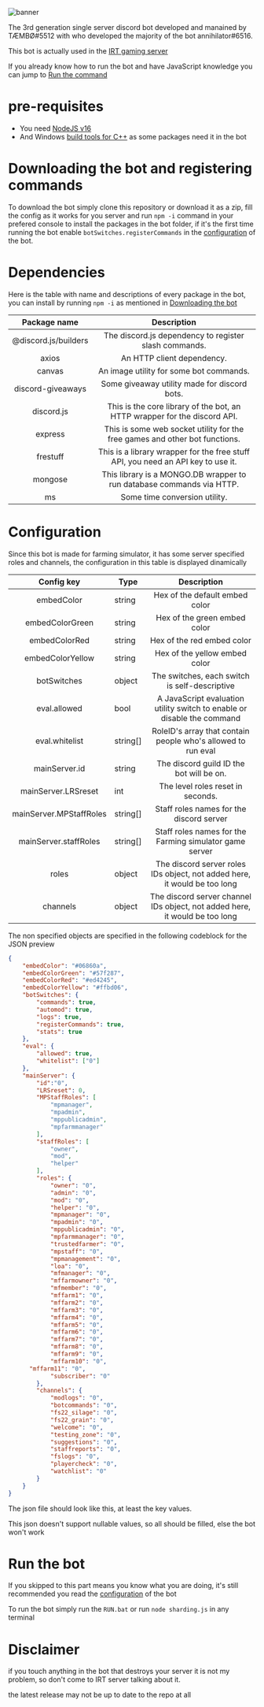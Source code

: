 
![banner](https://user-images.githubusercontent.com/79871802/181838778-7d08f0cd-7458-42b1-9ae1-f189e692acfd.png)

The 3rd generation single server discord bot developed and manained by TÆMBØ#5512 with who developed the majority of the bot annihilator#6516.

This bot is actually used in the [IRT gaming server](discord.gg/IRTGaming)

If you already know how to run the bot and have JavaScript knowledge you can jump to [Run the command](https://github.com/TAEMBO/IRTGaming-bot/main/README.md?plain=138)

# pre-requisites

- You need [NodeJS v16](https://nodejs.org/dist/v16.16.0/)
- And Windows [build tools for C++](https://www.google.com/url?sa=t&rct=j&q=&esrc=s&source=web&cd=&ved=2ahUKEwjfoK36gp_5AhUr5IUKHUSABBQQFnoECAQQAQ&url=https%3A%2F%2Fgo.microsoft.com%2Ffwlink%2F%3FLinkId%3D691126&usg=AOvVaw0geDw_h-TSCfzTMvYE2ZOw) as some packages need it in the bot

# Downloading the bot and registering commands

To download the bot simply clone this repository or download it as a zip, fill the config as it works for you server and run `npm -i` command in your prefered console to install the packages in the bot folder, if it's the first time running the bot enable `botSwitches.registerCommands` in the [configuration](https://github.com/TAEMBO/IRTGaming-bot/main/README.md?plain=35]) of the bot.

# Dependencies

Here is the table with name and descriptions of every package in the bot, you can install by running `npm -i` as mentioned in [Downloading the bot](https://github.com/TAEMBO/IRTGaming-bot/main/README.md?plain=15)

|     Package name     |                                    Description                                   |
|:--------------------:|:--------------------------------------------------------------------------------:|
| @discord.js/builders | The discord.js dependency to register slash commands.                            |
| axios                | An HTTP client dependency.                                                       |
| canvas               | An image utility for some bot commands.                                          |
| discord-giveaways    | Some giveaway utility made for discord bots.                                     |
| discord.js           | This is the core library of the bot, an HTTP wrapper for the discord API.        |
| express              | This is some web socket utility for the free games and other bot functions.      |
| frestuff             | This is a library wrapper for the free stuff API, you need an API key to use it. |
| mongose              | This library is a MONGO.DB wrapper to run database commands via HTTP.            |
| ms                   | Some time conversion utility.                                                    |

# Configuration

Since this bot is made for farming simulator, it has some server specified roles and channels, the configuration in this table is displayed dinamically

|        Config key       | Type     |                               Description                                  |
|:-----------------------:|----------|:--------------------------------------------------------------------------:|
| embedColor              | string   | Hex of the default embed color                                             |
| embedColorGreen         | string   | Hex of the green embed color                                               |
| embedColorRed           | string   | Hex of the red embed color                                                 |
| embedColorYellow        | string   | Hex of the yellow embed color                                              |
| botSwitches             | object   | The switches, each switch is self-descriptive                              |
| eval.allowed            | bool     | A JavaScript evaluation utility switch to enable or disable the command    |
| eval.whitelist          | string[] | RoleID's array that contain people who's allowed to run eval               |
| mainServer.id           | string   | The discord guild ID the bot will be on.                                   |
| mainServer.LRSreset     | int      | The level roles reset in seconds.                                          |
| mainServer.MPStaffRoles | string[] | Staff roles names for the discord server                                   |
| mainServer.staffRoles   | string[] | Staff roles names for the Farming simulator game server                    |
| roles                   | object   | The discord server roles IDs object, not added here, it would be too long  |
| channels                | object   | The discord server channel IDs object, not added here, it would be too long|

The non specified objects are specified in the following codeblock for the JSON preview

```json
{
	"embedColor": "#06860a",
	"embedColorGreen": "#57f287",
	"embedColorRed": "#ed4245",
	"embedColorYellow": "#ffbd06",
	"botSwitches": {
		"commands": true,
		"automod": true,
		"logs": true,
		"registerCommands": true,
		"stats": true
	},
	"eval": {
		"allowed": true,
		"whitelist": ["0"]
	},
	"mainServer": {
		"id":"0",
		"LRSreset": 0,
		"MPStaffRoles": [
			"mpmanager",
			"mpadmin",
			"mppublicadmin",
			"mpfarmmanager"
		],
		"staffRoles": [
			"owner",
			"mod",
			"helper"
		],
		"roles": {
			"owner": "0",
			"admin": "0",
			"mod": "0",
			"helper": "0",
			"mpmanager": "0",
			"mpadmin": "0",
			"mppublicadmin": "0",
			"mpfarmmanager": "0",
			"trustedfarmer": "0",
			"mpstaff": "0",
			"mpmanagement": "0",
			"loa": "0",
			"mfmanager": "0",
			"mffarmowner": "0",
			"mfmember": "0",
			"mffarm1": "0",
			"mffarm2": "0",
			"mffarm3": "0",
			"mffarm4": "0",
			"mffarm5": "0",
			"mffarm6": "0",
			"mffarm7": "0",
			"mffarm8": "0",
			"mffarm9": "0",
			"mffarm10": "0",
      "mffarm11": "0",
			"subscriber": "0"
		},
		"channels": {
			"modlogs": "0",
			"botcommands": "0",
			"fs22_silage": "0",
			"fs22_grain": "0",
			"welcome": "0",
			"testing_zone": "0",
			"suggestions": "0",
			"staffreports": "0",
			"fslogs": "0",
			"playercheck": "0",
			"watchlist": "0"
		}
	}
}
```

The json file should look like this, at least the key values.

This json doesn't support nullable values, so all should be filled, else the bot won't work

# Run the bot

If you skipped to this part means you know what you are doing, it's still recommended you read the [configuration](https://github.com/TAEMBO/IRTGaming-bot/main/README.md?plain=35]) of the bot

To run the bot simply run the `RUN.bat` or run `node sharding.js` in any terminal

# Disclaimer

if you touch anything in the bot that destroys your server it is not my problem, so don't come to IRT server talking about it.

the latest release may not be up to date to the repo at all
